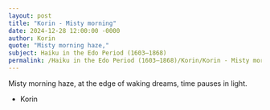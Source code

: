 ```yaml
---
layout: post
title: "Korin - Misty morning"
date: 2024-12-28 12:00:00 -0000
author: Korin
quote: "Misty morning haze,"
subject: Haiku in the Edo Period (1603–1868)
permalink: /Haiku in the Edo Period (1603–1868)/Korin/Korin - Misty morning
---
```


Misty morning haze,
at the edge of waking dreams,
time pauses in light.

- Korin
